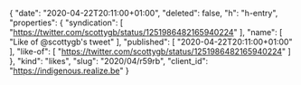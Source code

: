 {
  "date": "2020-04-22T20:11:00+01:00",
  "deleted": false,
  "h": "h-entry",
  "properties": {
    "syndication": [
      "https://twitter.com/scottygb/status/1251986482165940224"
    ],
    "name": [
      "Like of @scottygb's tweet"
    ],
    "published": [
      "2020-04-22T20:11:00+01:00"
    ],
    "like-of": [
      "https://twitter.com/scottygb/status/1251986482165940224"
    ]
  },
  "kind": "likes",
  "slug": "2020/04/r59rb",
  "client_id": "https://indigenous.realize.be"
}
